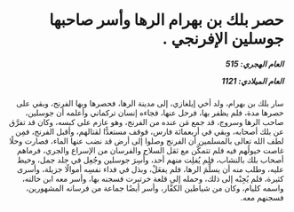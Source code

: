<h1 dir="rtl">حصر بلك بن بهرام الرها وأسر صاحبها جوسلين الإفرنجي .</h1>

<h5 dir="rtl">العام الهجري:  515

العام الميلادي: 1121

</h5>

<p dir="rtl">سار بلك بن بهرام، ولد أخي إيلغازي، إلى مدينة الرها، فحصرها وبها الفرنج، وبقي على حصرها مدة، فلم يظفر بها، فرحل عنها، فجاءه إنسان تركماني وأعلمه أن جوسلين، صاحب الرها وسروج، قد جمع مَن عنده من الفرنج، وهو عازم على كبسه، وكان قد تفرَّق عن بلك أصحابه، وبقي في أربعمائة فارس، فوقف مستعدًّا لقتالهم، وأقبل الفرنج، فمِن لطف الله تعالى بالمسلمين أن الفرنج وصلوا إلى أرض قد نضب عنها الماء، فصارت وحلًا غاصت خيولُهم فيه فلم تتمكَّن مع ثقل السلاح والفرسان من الإسراع والجري، فرماهم أصحاب بلك بالنشاب، فلم يُفلِت منهم أحد، وأُسِرَ جوسلين وجُعِل في جلد جمل، وخيط عليه، وطلب منه أن يسلِّمَ الرها، فلم يفعَلْ، وبذل في فداء نفسِه أموالًا جزيلة، وأسرى كثيرة، فلم يُجِبْه إلى ذلك، وحمله إلى قلعة خرتبرت فسجنه بها، وأسر معه ابن خالته، واسمه كليام، وكان من شياطين الكفَّار، وأسر أيضًا جماعة من فرسانه المشهورين، فسجنهم معه.</p></br>
